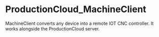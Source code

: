 # ProductionCloud_MachineClient
MachineClient converts any device into a remote IOT CNC controller. It works alongside the ProductionCloud server.

